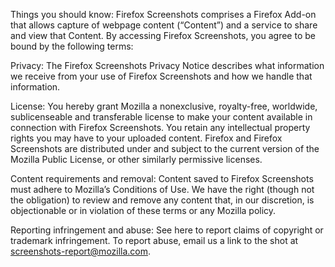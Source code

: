 Things you should know:
Firefox Screenshots comprises a Firefox Add-on that allows capture of webpage content (“Content”) and a service to share and view that Content. By accessing Firefox Screenshots, you agree to be bound by the following terms:

Privacy: The Firefox Screenshots Privacy Notice describes what information we receive from your use of Firefox Screenshots and how we handle that information. 

License: You hereby grant Mozilla a nonexclusive, royalty-free, worldwide, sublicenseable and transferable license to make your content available in connection with Firefox Screenshots. You retain any intellectual property rights you may have to your uploaded content. Firefox and Firefox Screenshots are distributed under and subject to the current version of the Mozilla Public License, or other similarly permissive licenses. 

Content requirements and removal: Content saved to Firefox Screenshots must adhere to Mozilla’s Conditions of Use. We have the right (though not the obligation) to review and remove any content that, in our discretion, is objectionable or in violation of these terms or any Mozilla policy.

Reporting infringement and abuse: See here to report claims of copyright or trademark infringement. To report abuse, email us a link to the shot at screenshots-report@mozilla.com.


